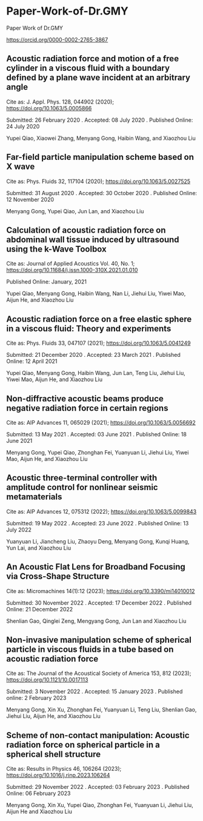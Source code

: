 # Paper-Work-of-Dr.GMY

Paper Work of Dr.GMY

https://orcid.org/0000-0002-2765-3867

## Acoustic radiation force and motion of a free cylinder in a viscous fluid with a boundary defined by a plane wave incident at an arbitrary angle

Cite as: J. Appl. Phys. 128, 044902 (2020); https://doi.org/10.1063/5.0005866

Submitted: 26 February 2020 . Accepted: 08 July 2020 . Published Online: 24 July 2020

Yupei Qiao, Xiaowei Zhang, Menyang Gong, Haibin Wang, and Xiaozhou Liu

## Far-field particle manipulation scheme based on X wave

Cite as: Phys. Fluids 32, 117104 (2020); https://doi.org/10.1063/5.0027525

Submitted: 31 August 2020 . Accepted: 30 October 2020 . Published Online: 12 November 2020

Menyang Gong, Yupei Qiao, Jun Lan, and Xiaozhou Liu

## Calculation of acoustic radiation force on abdominal wall tissue induced by ultrasound using the k-Wave Toolbox

Cite as: Journal of Applied Acoustics Vol. 40, No. 1;  https://doi.org/10.11684/j.issn.1000-310X.2021.01.010

Published Online: January, 2021

Yupei Qiao, Menyang Gong, Haibin Wang, Nan Li, Jiehui Liu, Yiwei Mao, Aijun He, and Xiaozhou Liu

## Acoustic radiation force on a free elastic sphere in a viscous fluid: Theory and experiments

Cite as: Phys. Fluids 33, 047107 (2021); https://doi.org/10.1063/5.0041249

Submitted: 21 December 2020 . Accepted: 23 March 2021 . Published Online: 12 April 2021

Yupei Qiao, Menyang Gong, Haibin Wang, Jun Lan, Teng Liu, Jiehui Liu, Yiwei Mao, Aijun He, and Xiaozhou Liu

## Non-diffractive acoustic beams produce negative radiation force in certain regions

Cite as: AIP Advances 11, 065029 (2021); https://doi.org/10.1063/5.0056692

Submitted: 13 May 2021 . Accepted: 03 June 2021 . Published Online: 18 June 2021

Menyang Gong, Yupei Qiao, Zhonghan Fei, Yuanyuan Li, Jiehui Liu, Yiwei Mao, Aijun He, and Xiaozhou Liu

## Acoustic three-terminal controller with amplitude control for nonlinear seismic metamaterials

Cite as: AIP Advances 12, 075312 (2022); https://doi.org/10.1063/5.0099843

Submitted: 19 May 2022 . Accepted: 23 June 2022 . Published Online: 13 July 2022

Yuanyuan Li, Jiancheng Liu, Zhaoyu Deng, Menyang Gong, Kunqi Huang, Yun Lai, and Xiaozhou Liu

## An Acoustic Flat Lens for Broadband Focusing via Cross-Shape Structure

Cite as: Micromachines 14(1):12 (2023); https://doi.org/10.3390/mi14010012

Submitted: 30 November 2022 . Accepted: 17 December 2022 . Published Online: 21 December 2022

Shenlian Gao, Qinglei Zeng, Mengyang Gong, Jun Lan and Xiaozhou Liu

## Non-invasive manipulation scheme of spherical particle in viscous fluids in a tube based on acoustic radiation force

Cite as: The Journal of the Acoustical Society of America 153, 812 (2023); https://doi.org/10.1121/10.0017113

Submitted: 3 November 2022 . Accepted: 15 January 2023 . Published online: 2 February 2023

Menyang Gong, Xin Xu, Zhonghan Fei, Yuanyuan Li, Teng Liu, Shenlian Gao, Jiehui Liu, Aijun He, and Xiaozhou Liu

## Scheme of non-contact manipulation: Acoustic radiation force on spherical particle in a spherical shell structure

Cite as: Results in Physics 46, 106264 (2023); https://doi.org/10.1016/j.rinp.2023.106264

Submitted: 29 November 2022 . Accepted: 03 February 2023 . Published Online: 06 February 2023

Menyang Gong, Xin Xu, Yupei Qiao, Zhonghan Fei, Yuanyuan Li, Jiehui Liu, Aijun He and Xiaozhou Liu
